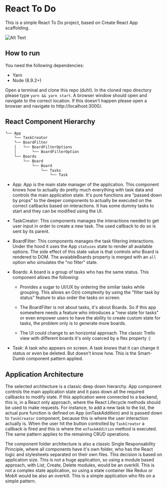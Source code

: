 # React To Do

This is a simple React To Do project, based on Create React App scaffolding.

![Alt Text](https://media.giphy.com/media/1kJ0yVkEZaTsQMYfWt/giphy.gif)

## How to run

You need the following dependencies:

- Yarn
- Node (8.9.2+)

Open a terminal and clone this repo (duh!). In the cloned repo directory please type `yarn && yarn start`. A browser window should open and navigate to the correct location. If this doesn't happen please open a browser and navigate to http://localhost:3000/.

## React Component Hierarchy

```bash
└── App
    └── TaskCreator
    └── BoardFilter
    │   └── BoardFilterOptions
    │       └── BoardFilterOption
    └── Boards
        └── Board
            └── Board
                └── Tasks
                    └── Task
```

* App: App is the main state manager of the application. This component knows how to actually do pretty much everything with task data and controls the main application state. It's pure functions are "passed down by props" to the deeper components to actually be executed on the correct callbacks
based on interactions. It has some dummy tasks to start and they can be modified using the UI.

* TaskCreator: This components manages the interactions needed to get user input in order to create a new task. The used callback to do so is sent by its parent.

* BoardFilter: This components manages the task filtering interactions. Under the hood it uses the App `statuses` state to render all available options. The side effect of this state value is that controls who Board is rendered to DOM. The avaiableBoards property is merged with an `all` option who simulates the "no filter" state.

* Boards: A board is a group of tasks who has the same status. This component allows the following:

  - Provides a sugar to UI/UX by ordering the similar tasks while grouping. This allows an O(n) complexity by using the "filter task by status" feature to also order the tasks on screen.

  - The BoardFilter is not about tasks, it's about Boards. So if this app somewhere needs a feature
  who introduces a "new state for tasks" or even empower users to have the ability to create custom state for tasks, the problem only is to generate more boards.

  - The UI could change to an horizontal approach. The classic Trello view with different boards it's only coarced by a flex property :)

* Task: A task who appears on screen. A task knows that it can change it status or even be deleted. But doesn't know how. This is the Smart-Dumb component pattern applied.

## Application Architecture

The selected architecture is a classic deep down hierarchy. App component controls the main application state and it pass down all the required callbacks to modify state. If this application were connected to a backend, this is, in a React only approach, where the React Lifecycle methods should be used to make requests. For instance, to add a new task to the list, the actual pure function is defined on App (onTaskAddition) and is passed down to `TaskCreator` component, because this is where the user interaction actually is. When the user hit the button controlled by `TaskCreator` a callback is fired and this is where the `onTaskAddition` method is executed. The same pattern applies to the remaining CRUD operations.

The component folder architecture is also a classic Single Responsability Principle, where all components have it's own folder, who has the React logic and stylesheets separated on their own files. This decision is based on application size. This is not a huge application, so using a module based approach, with List, Create, Delete modules, would be an overkill. This is not a complex state application, so using a state container like Redux or MobX would be also an overkill. This is a simple application who fits on a simple pattern.

